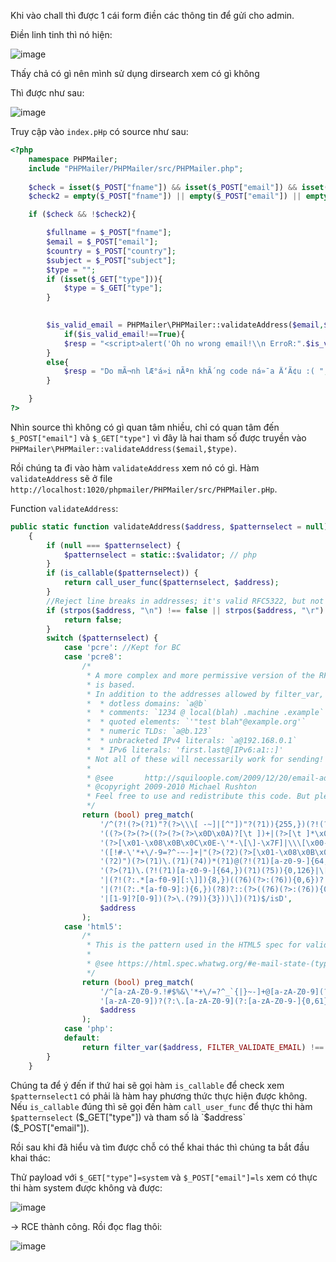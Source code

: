 Khi vào chall thì được 1 cái form điền các thông tin để gửi cho admin.

Điền linh tinh thì nó hiện:

![image](https://user-images.githubusercontent.com/96786536/159389504-7940a77a-ad27-4e4f-bc9b-213f562b62bf.png)

Thấy chả có gì nên mình sử dụng dirsearch xem có gì không

Thì được như sau:

![image](https://user-images.githubusercontent.com/96786536/159389692-cd749957-b4f5-471c-8abc-759bd94f0cc0.png)

Truy cập vào `index.pHp` có source như sau:

```php
<?php
	namespace PHPMailer;
	include "PHPMailer/PHPMailer/src/PHPMailer.php";
	
	$check = isset($_POST["fname"]) && isset($_POST["email"]) && isset($_POST["country"]) && isset($_POST["subject"]);
	$check2 = empty($_POST["fname"]) || empty($_POST["email"]) || empty($_POST["country"]) || empty($_POST["subject"]);

	if ($check && !$check2){

		$fullname = $_POST["fname"];
		$email = $_POST["email"];
		$country = $_POST["country"];
		$subject = $_POST["subject"];
		$type = "";
		if (isset($_GET["type"])){
			$type = $_GET["type"];
		}

		
		$is_valid_email = PHPMailer\PHPMailer::validateAddress($email,$type);
			if($is_valid_email!==True){
			$resp = "<script>alert('Oh no wrong email!\\n ErroR:".$is_valid_email."');</script>";
		}
		else{
			$resp = "Do mÃ¬nh lÆ°á»i nÃªn khÃ´ng code ná»¯a Ä‘Ã¢u :( ";
		}

	}
?>


```

Nhìn source thì không có gì quan tâm nhiều, chỉ có quan tâm đến `$_POST["email"]` và `$_GET["type"]` vì đây là hai tham số được truyền vào `PHPMailer\PHPMailer::validateAddress($email,$type)`.

Rồi chúng ta đi vào hàm `validateAddress` xem nó có gì. Hàm `validateAddress` sẽ ở file `http://localhost:1020/phpmailer/PHPMailer/src/PHPMailer.pHp`.

Function `validateAddress`:

```php
public static function validateAddress($address, $patternselect = null)
    {
        if (null === $patternselect) {
            $patternselect = static::$validator; // php
        }
        if (is_callable($patternselect)) {
            return call_user_func($patternselect, $address);
        }
        //Reject line breaks in addresses; it's valid RFC5322, but not RFC5321
        if (strpos($address, "\n") !== false || strpos($address, "\r") !== false) {
            return false;
        }
        switch ($patternselect) {
            case 'pcre': //Kept for BC
            case 'pcre8':
                /*
                 * A more complex and more permissive version of the RFC5322 regex on which FILTER_VALIDATE_EMAIL
                 * is based.
                 * In addition to the addresses allowed by filter_var, also permits:
                 *  * dotless domains: `a@b`
                 *  * comments: `1234 @ local(blah) .machine .example`
                 *  * quoted elements: `'"test blah"@example.org'`
                 *  * numeric TLDs: `a@b.123`
                 *  * unbracketed IPv4 literals: `a@192.168.0.1`
                 *  * IPv6 literals: 'first.last@[IPv6:a1::]'
                 * Not all of these will necessarily work for sending!
                 *
                 * @see       http://squiloople.com/2009/12/20/email-address-validation/
                 * @copyright 2009-2010 Michael Rushton
                 * Feel free to use and redistribute this code. But please keep this copyright notice.
                 */
                return (bool) preg_match(
                    '/^(?!(?>(?1)"?(?>\\\[ -~]|[^"])"?(?1)){255,})(?!(?>(?1)"?(?>\\\[ -~]|[^"])"?(?1)){65,}@)' .
                    '((?>(?>(?>((?>(?>(?>\x0D\x0A)?[\t ])+|(?>[\t ]*\x0D\x0A)?[\t ]+)?)(\((?>(?2)' .
                    '(?>[\x01-\x08\x0B\x0C\x0E-\'*-\[\]-\x7F]|\\\[\x00-\x7F]|(?3)))*(?2)\)))+(?2))|(?2))?)' .
                    '([!#-\'*+\/-9=?^-~-]+|"(?>(?2)(?>[\x01-\x08\x0B\x0C\x0E-!#-\[\]-\x7F]|\\\[\x00-\x7F]))*' .
                    '(?2)")(?>(?1)\.(?1)(?4))*(?1)@(?!(?1)[a-z0-9-]{64,})(?1)(?>([a-z0-9](?>[a-z0-9-]*[a-z0-9])?)' .
                    '(?>(?1)\.(?!(?1)[a-z0-9-]{64,})(?1)(?5)){0,126}|\[(?:(?>IPv6:(?>([a-f0-9]{1,4})(?>:(?6)){7}' .
                    '|(?!(?:.*[a-f0-9][:\]]){8,})((?6)(?>:(?6)){0,6})?::(?7)?))|(?>(?>IPv6:(?>(?6)(?>:(?6)){5}:' .
                    '|(?!(?:.*[a-f0-9]:){6,})(?8)?::(?>((?6)(?>:(?6)){0,4}):)?))?(25[0-5]|2[0-4][0-9]|1[0-9]{2}' .
                    '|[1-9]?[0-9])(?>\.(?9)){3}))\])(?1)$/isD',
                    $address
                );
            case 'html5':
                /*
                 * This is the pattern used in the HTML5 spec for validation of 'email' type form input elements.
                 *
                 * @see https://html.spec.whatwg.org/#e-mail-state-(type=email)
                 */
                return (bool) preg_match(
                    '/^[a-zA-Z0-9.!#$%&\'*+\/=?^_`{|}~-]+@[a-zA-Z0-9](?:[a-zA-Z0-9-]{0,61}' .
                    '[a-zA-Z0-9])?(?:\.[a-zA-Z0-9](?:[a-zA-Z0-9-]{0,61}[a-zA-Z0-9])?)*$/sD',
                    $address
                );
            case 'php':
            default:
                return filter_var($address, FILTER_VALIDATE_EMAIL) !== false;
        }
    }
```

Chúng ta để ý đến if thứ hai sẽ gọi hàm `is_callable` để check xem `$patternselect1` có phải là hàm hay phương thức thực hiện được không. Nếu `is_callable` đúng thì sẽ gọi đến hàm `call_user_func` để thực thi hàm `$patternselect` ($_GET["type"]) và tham số là `$address` ($_POST["email"]).

Rồi sau khi đã hiểu và tìm được chỗ có thể khai thác thì chúng ta bắt đầu khai thác:

Thử payload với `$_GET["type"]=system` và `$_POST["email"]=ls` xem có thực thi hàm system được không và được:

![image](https://user-images.githubusercontent.com/96786536/159439991-14e88ea3-a475-4aa2-a1e1-dde198e7bd47.png)

-> RCE thành công. Rồi đọc flag thôi:

![image](https://user-images.githubusercontent.com/96786536/159440124-63bc06b1-aace-4e88-9509-9be45485993f.png)


